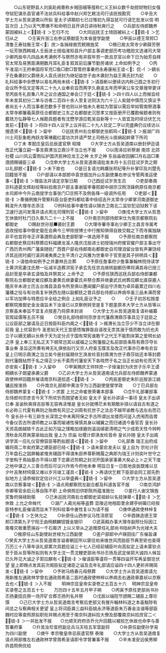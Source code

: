 <!-- { "loadSidebar": true } -->
　　○山东钜野县人刘奚赴阙奏称乡贼田峨等擅称仁义王紏众数千劫掠财物妇女强夺狱犯谋杀县官诸不法状兵科给事中赵兴邦乞敕法司行该抚按勘究
　　○辛丑大学士方从哲吴道南以所拟  皇太子讲期初七已过惟初九得旨犹可行请乞批发以信  明旨次日  上乃以天气寒燠不和命明日且开讲日讲待秋爽行之　　○兵部左侍郎魏养蒙因被紏上＜锍-釒＞乞归不允
　　○大同巡抚王士琦因被紏上＜锍-釒＞乞归从之
　　○壬寅升浙江右参议蔡献臣为本省提学副使
　　○甲辰以德王常邦□清鲁王寿铉衡王常＜氵庶＞各捐禄救荒敕赐旌奖
　　○赐已故太常寺少卿薛芳祭一坛芳狭西韩城人壬辰进士授临淮知县升户部主事调吏部历考功稽勋文选诸司大常少卿丙辰卒凡四品未考满例不与祭然亦有并叙年劳一款且京官以命下日为始芳自拜官太常及易箦距满期数月耳礼臣复叙其前后廉节勤劳诸状  上命如例予之　　○丙午准湿川王府奉国将军充□鱼□款□暂管府事秦府永寿康裕王谊＜氵侃-亻＞嫡长子在桑袭封父爵继夫人袁氏进封为继妃益世子由木袭封为益王黄氏封为妃
　　○礼科给事中余懋孳以易名两局未结＜锍-釒＞请亟断以便续访内称己酉之冬初行会议所予伍文定等共二十九人业奉俞旨而两字久悬逾五年而甲寅公车交章搜举更详至丙辰冬礼臣集八年之议合通国之单会订于廷＜锍-釒＞四十四人以上而候旨经年未发其初分二单与访者二百四十余人至复访则汰为六十三人矣就中慎而又慎议予者尚五十人而当事者恐数多于昔也则以补恤未久者姑为暂留以需后举如管南祭酒事太常寺卿屠羲英原任佥都御史江东之右都御史沉思孝又按臣册开已覆勘候题者则有戴铣方弘静等七人候勘具题者有沈懋学游应乾吴自新等十一人皆宜及时续访伏乞允发前＜锍-釒＞将四十四人议字上议并前二十九人钦定二字以完盛典仍议续访以搜遗贤＜锍-釒＞留中
　　○巡抚贵州右佥都御史张鹤鸣＜锍-釒＞报湖广四川土司彭象乾冉跃龙等堵截红苗功次并请严禁土司杨光斗挑祸起衅章下所司
　　○丁未  孝懿庄皇后忌辰遣官祭  昭陵
　　○大学士方从哲吴道南以册封伊迩请改正代藩立嗣一事言鼎渭当立鼎沙不当立也不报
　　○以雨泽应祈祭谢  南郊  北郊  社稷  山川风云雷雨坛护国济民神应龙王之神  太岁之神  东岳庙收回脯□月右皿□果酒颁赐辅臣三卓
　　○戊申大学士方从哲吴道南请批发本月十五日廷试岁贡之期以礼部题＜锍-釒＞未下故也
　　○是日复请允韩爌张邦纪等升补掌印及刘楚先回籍皆不报
　　○户部请以本部郎中袁世振加升山东副使兼右参议专管两淮运使事＜锍-釒＞理盐法并请定京掣日期
　　○己酉廷试岁贡生员
　　○吏部奏南京科道晏文辉赵绞等紏拾南京户部主事谢宸李春熙郎中胡宗汉照浮躁例原任南京都水司郎中今升云南提学佥事张门□旦照不及例各降一级调外任用　　○吏部＜锍-釒＞奏循例推升管察科臣台臣吏科都给事中徐绍吉升太常寺少卿掌河南道御史韩浚升大理寺丞添注
　　○刑科给事中姜性请以锦衣卫南北二监钦犯诏狱敕下该卫速行送问发落并请点用北司理刑官＜锍-釒＞留中
　　○庚戌大学士方从哲恳乞休致时杜门日久章凡二十一上不报
　　○升南京刑部侍郎宋仕为南京都察院右都御史
　　○赐赵世孙慈■袭封王爵
　　○大理寺署寺事右少卿王士昌言寺属考选改授给事中御史载在会典今三甲除授博士中行推知俱得自致交戟之下而寺属独缺非平也宜将寺正评事遵照会典及吏部职掌一体选用不报
　　○予原任南京都察院右都御史蔡应科祭葬应科福建龙溪人隆庆戊辰进士初授瑞州府推官擢户部主事出守广西历贵州两广藩臬随抚广西晋户部右侍郎南右都御史自司理洎留台皆有声兼饶经济其巡抚时威行溪洞诸夷畏之生平清介之风雅为世重卒于官至是其子拱明具＜锍-釒＞请恤命如例予之并妻林氏合葬
　　○予原任詹事府少詹事兼翰林院侍读学士黄洪宪妻沈氏祭一坛减半造葬洪宪子承玄先任京兆继转副都历俸将满其母已授三品封至是卒承玄请恤及并祭其父  上命予之　　○予原任狭西巡抚兵部右侍郎兼都察院右佥都御史崔应麒及妻黄氏继妻霍氏并祭合葬并继妻武氏祔葬应麒北直获鹿人隆庆辛未进士历五台潍县汲县令所至俱以惠闻擢户部出守济南为卓异最累迁四川右藩播之役与有功焉复补狭西左随以副都抚之晋兵部右侍郎以养病卒虽三品未满而曾以军功加俸与特恩应半全给之例合  上如礼臣议予之
　　○
　　○壬子初苏松按差都察院推御史金汝谐旨未下汝谐已以京察例转至是复下题差原本大学士方从哲等以京察虽未奉旨不宜复点按差乃将原本封进
　　○大学士方从哲吴道南复请补编纂官周延儒等五员不报
　　○癸丑礼部侍郎何宗彦言代藩鼎渭鼎莎事具见于廷臣之公议臣部之屡请及近日按臣科臣内阁之＜锍-釒＞揭渭长当立莎少不当立详在御前我  皇上优容到今  圣恩如天代王宜感悟悔罪亟自请改无柰其溺于情而敢为抗也夫立子以嫡无嫡以长秩于天为定分贞于国有常宪谁敢干之代王不能割床第之爱明长幼之序  皇上奉三无私正天下纲常岂其以威福之公狥藩服之私前部臣条陈有鼎莎夺长事业奉  圣旨这所奏有禆无礼俱依拟行又宗人府查玉牒言及改正代事亦已奉有俞旨  皇上已明示鼎渭之当立矣今册封届期伏乞涣发纶音封鼎渭为世子鼎莎姑还本等封爵则代藩既帖然于名之得正少长不紊而代藩安天下各晓然于名之当正长幼有伦而天下亦安矣＜锍-釒＞入留中　　○甲寅赐庆王帅锌庶一子倬漼封为庆世子乐平王谟桐嫡长子朗鎏承袭父爵
　　○乙卯大学士方从哲吴道南请允兵部左侍郎魏养蒙通政使林梓回籍并催请南京科道拾遗＜锍-釒＞
　　○丙辰差御史朱阶巡按浙江姚镛巡按淮扬
　　○升南京礼部郎中黄汝亨为江西副使提督学政
　　○丁巳兵部左侍郎魏养蒙复＜锍-釒＞求罢  上允之命崔景荣署本部事
　　○戊午礼部署部事左侍郎何宗彦言今天下所欢忻而翘望者无如  皇太子  皇长孙讲读一事顷  皇太子出讲已奉  圣谕秋爽择吉臣等无容再渎惟是  皇长孙就傅茫未有期敢补牍以请自古有道之长必称三代夏有典则之贻商有风愆之训周有抗世子之法总不越早谕教与选左右而已今  皇长孙十有三龄生长深宫之中未离阿保之手古所谓出龙搂而问竖入虎闱而齿胃今备仪否古所谓师教之以事而喻诸性保慎其身以辅翼之而归诸道今备官否  皇长孙天资高朗越轶千古此正如万镒之璞略加琢磨则温润缜密清明之气少成若天性今转盻清秋金风荐爽蒙泉始出我  皇上为  宗庙  社稷计即涣发纶音命  皇长孙随  皇太子出阁讲学其一应礼仪官僚容臣等酌拟题请＜锍-釒＞留中
　　○礼部奏  瑞王出府成婚将周二年矣府第之建臣部已经＜锍-釒＞请未蒙俞发夫以  皇上自为  宗社计则万年盘石之固屏翰紧惟夹辅固不得谓朱邸养尊靳赐履之典即为瑞王计则奕叶世守之宇堂构于焉始基亦不得以膝下恋慕迟剪桐之封况开国承家事綦大矣必上卜之天下度之地中谋之人三善合而后可议兴作焉今府地未奉  明旨日复一日胜地良辰既难以旦夕叶吉聚材鸠僝又难以岁月竣工谨具＜锍-釒＞再请伏乞敕下臣部会同工部先酌拟地方上请恭候钦定估计兴工以举盛典＜锍-釒＞留中
　　○大学士方从哲吴道南以京察事竣＜锍-釒＞请点用都察院左副佥都及科道各官不报
　　○南京鸿胪寺卿等官余启元等自陈不职  上命俱照旧供职陈所蕴准致仕
　　○差行人谢文锦旌奖鲁府捐禄助赈
　　○己未巡抚河南右佥都御史梁祖龄以名挂弹章＜锍-釒＞乞休致  上允之命候代
　　○湖广人蔺光裕等盗葬  显陵近地相距里余建亭树碣已经按臣特参礼臣催请而旨未下刑科给事中姜性复以为请不报
　　○庚申通政使林梓复＜锍-釒＞乞休允之
　　○补原任山西参议马性淳原官
　　○辛酉铸造德王常邦□清第九子宁阳王由椅麒麟钮镀金银印
　　○武英殿办事大理寺副邢仕际因江南罹灾极重愿捐谷一千石赈济  上以义举从之追赠原任礼部尚书陆树声为光禄大夫
　　○推原任山东副使赵世禄为江西副使
　　○差户部郎中卢瑛田往广东催盐课　　○癸亥大学士方从哲吴道南言谥者朝廷所以褒往劝来维世风而励臣节典至钜也查得万历三十八等年该礼部累次具题应谥三十七人已经前辅臣叶向高拟定上请未蒙钦点至于臣从哲等所拟则有大学士沈一贯沈鲤吏部尚书孙丕扬及武定侯郭大诚四人候旨已久昨见大诚之子郭应麒有＜锍-釒＞催请臣等谨将一贯等四谥开写再呈御览伏望  皇上即赐点发其前次阁臣拟定诸臣之谥及去年礼部请应谥四十四人更祈并赐简发＜锍-釒＞留中
　　○予驸马杨春元母祭葬
　　○大学士方从哲吴道南请允用新推左通政林学曾右通政周希圣二臣时通政使林梓以养病去右通政章嘉祯以京察去也＜锍-釒＞入不报
　　明神宗显皇帝实录卷之五百五十六
　明神宗显皇帝实录卷之五百五十七
　　万历四十五年五月甲子朔
　　○丙寅予原任吏部尚书孙丕扬妻田氏祭一场开矿合葬丕扬列名并祭
　　○戊辰以端阳节颁赐二辅臣上尊珍馔
　　○己巳大学士方从哲吴道南言考察后吏部又有推升翰林科道之本虽黜陟有间总之与察典相关更望  皇上将词臣龚三益科臣姚永济等道臣朱万春金汝谐等部臣魏时应等查照原拟职衔并赐点用至于南京科道紏拾大僚及部覆南京紏拾庶官二＜锍-釒＞一并批发不报　　○允顺天府府丞乔允升回籍以被拾乞休故也命李与善暂署府事
　　○升吴汝珍宣府副总兵马天柱五军营副将
　　○补原任副使孙学易为四川副使
　　○庚午  孝宗敬皇帝忌辰遣官祭  泰陵
　　○大学士方从哲吴道南复请点用部推左右通政林学曾周希圣请即令学曾署事不报
　　○辛未准安远侯男柳祚昌照例优给
